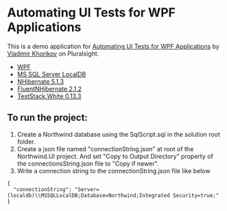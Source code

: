 # Automating UI Tests for WPF Applications
This is a demo application for [Automating UI Tests for WPF Applications](https://app.pluralsight.com/library/courses/wpf-applications-automating-ui-tests/table-of-contents) by [Vladimir Khorikov](https://app.pluralsight.com/profile/author/vladimir-khorikov) on Pluralsight.  

* [WPF](https://docs.microsoft.com/en-us/dotnet/framework/wpf/)
* [MS SQL Server LocalDB](https://docs.microsoft.com/en-us/sql/database-engine/configure-windows/sql-server-2016-express-localdb?view=sql-server-2017)
* [NHibernate 5.1.3](https://www.nuget.org/packages/NHibernate/)
* [FluentNHibernate 2.1.2](https://www.nuget.org/packages/FluentNHibernate/)
* [TestStack.White 0.13.3](https://www.nuget.org/packages/TestStack.White/)

## To run the project:
1. Create a Northwind database using the SqlScript.sql in the solution root folder.
2. Create a json file named "connectionString.json" at root of the Northwind.UI project.
And set "Copy to Output Directory" property of the connectionsString.json file to "Copy if newer".
3. Write a connection string to the connectionString.json file like below
```
{
  "connectionString": "Server=(localdb)\\MSSQLLocalDB;Database=Northwind;Integrated Security=true;"
}
```

